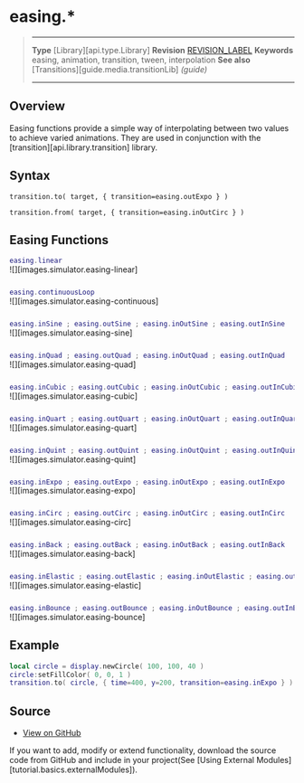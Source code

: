 # easing.*

> --------------------- ------------------------------------------------------------------------------------------
> __Type__              [Library][api.type.Library]
> __Revision__          [REVISION_LABEL](REVISION_URL)
> __Keywords__          easing, animation, transition, tween, interpolation
> __See also__          [Transitions][guide.media.transitionLib] _(guide)_
> --------------------- ------------------------------------------------------------------------------------------

## Overview

Easing functions provide a simple way of interpolating between two values to achieve varied animations. They are used in conjunction with the [transition][api.library.transition] library.


## Syntax

	transition.to( target, { transition=easing.outExpo } )

	transition.from( target, { transition=easing.inOutCirc } )


## Easing Functions


``````lua
easing.linear
``````

<div style="margin-top: -15px; margin-bottom: 25px;">

![][images.simulator.easing-linear]

</div>
<div class="newline"></div>




`````lua
easing.continuousLoop
`````

<div style="margin-top: -15px; margin-bottom: 25px;">

![][images.simulator.easing-continuous]

</div>
<div class="newline"></div>




`````lua
easing.inSine ; easing.outSine ; easing.inOutSine ; easing.outInSine
`````

<div style="margin-top: -15px; margin-bottom: 25px;">

![][images.simulator.easing-sine]

</div>
<div class="newline"></div>




`````lua
easing.inQuad ; easing.outQuad ; easing.inOutQuad ; easing.outInQuad
`````

<div style="margin-top: -15px; margin-bottom: 25px;">

![][images.simulator.easing-quad]

</div>
<div class="newline"></div>




`````lua
easing.inCubic ; easing.outCubic ; easing.inOutCubic ; easing.outInCubic
`````

<div style="margin-top: -15px; margin-bottom: 25px;">

![][images.simulator.easing-cubic]

</div>
<div class="newline"></div>




`````lua
easing.inQuart ; easing.outQuart ; easing.inOutQuart ; easing.outInQuart
`````

<div style="margin-top: -15px; margin-bottom: 25px;">

![][images.simulator.easing-quart]

</div>
<div class="newline"></div>




`````lua
easing.inQuint ; easing.outQuint ; easing.inOutQuint ; easing.outInQuint
`````

<div style="margin-top: -15px; margin-bottom: 25px;">

![][images.simulator.easing-quint]

</div>
<div class="newline"></div>




`````lua
easing.inExpo ; easing.outExpo ; easing.inOutExpo ; easing.outInExpo
`````

<div style="margin-top: -15px; margin-bottom: 25px;">

![][images.simulator.easing-expo]

</div>
<div class="newline"></div>




`````lua
easing.inCirc ; easing.outCirc ; easing.inOutCirc ; easing.outInCirc
`````

<div style="margin-top: -15px; margin-bottom: 25px;">

![][images.simulator.easing-circ]

</div>
<div class="newline"></div>




`````lua
easing.inBack ; easing.outBack ; easing.inOutBack ; easing.outInBack
`````

<div style="margin-top: -15px; margin-bottom: 25px;">

![][images.simulator.easing-back]

</div>
<div class="newline"></div>




`````lua
easing.inElastic ; easing.outElastic ; easing.inOutElastic ; easing.outInElastic
`````

<div style="margin-top: -15px; margin-bottom: 25px;">

![][images.simulator.easing-elastic]

</div>
<div class="newline"></div>




`````lua
easing.inBounce ; easing.outBounce ; easing.inOutBounce ; easing.outInBounce
`````

<div style="margin-top: -15px; margin-bottom: 20px;">

![][images.simulator.easing-bounce]

</div>


## Example

`````lua
local circle = display.newCircle( 100, 100, 40 )
circle:setFillColor( 0, 0, 1 )
transition.to( circle, { time=400, y=200, transition=easing.inExpo } )
``````

## Source

* [View on GitHub](https://github.com/coronalabs/framework-easing)

If you want to add, modify or extend functionality, download the source code from GitHub and include in your project(See [Using External Modules][tutorial.basics.externalModules]).
